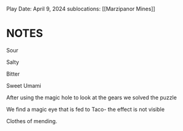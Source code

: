 
Play Date: April 9, 2024
sublocations: [[Marzipanor Mines]]

    

# NOTES

Sour

Salty

Bitter

Sweet
Umami

After using the magic hole to look at the gears we solved the puzzle

We find a magic eye that is fed to Taco- the effect is not visible

Clothes of mending.